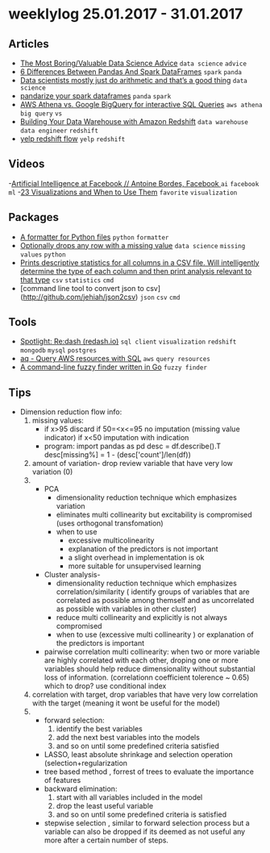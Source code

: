 # weeklylog 25.01.2017 - 31.01.2017


## Articles
- [The Most Boring/Valuable Data Science Advice](https://databozo.posthaven.com/the-most-boring-slash-valuable-data-science-advice) `data science` `advice`
- [6 Differences Between Pandas And Spark DataFrames](https://medium.com/@chris_bour/6-differences-between-pandas-and-spark-dataframes-1380cec394d2#.mqx1a8xn6) `spark` `panda`
- [Data scientists mostly just do arithmetic and that’s a good thing](https://m.signalvnoise.com/data-scientists-mostly-just-do-arithmetic-and-that-s-a-good-thing-c6371885f7f6#.kmuqnqybs) `data science`
- [pandarize your spark dataframes](https://lab.getbase.com/pandarize-spark-dataframes/) `panda` `spark`
- [AWS Athena vs. Google BigQuery for interactive SQL Queries](http://www.slideshare.net/VadimSolovey/aws-athena-vs-google-bigquery-for-interactive-sql-queries) `aws athena` `big query` `vs`
- [Building Your Data Warehouse with Amazon Redshift](https://www.google.com/url?q=https://www.slideshare.net/mobile/AmazonWebServices/building-your-data-warehouse-with-amazon-redshift&source=gmail&ust=1481735670157000&usg=AFQjCNEUpv6y4oYhG6HUCcxbMgWVBhFkBg) `data warehouse` `data engineer` `redshift`
- [yelp redshift flow](https://news.ycombinator.com/item?id=12732356) `yelp` `redshift` 

## Videos
-[Artificial Intelligence at Facebook // Antoine Bordes, Facebook ](https://www.youtube.com/watch?v=OWvkpFZRaF4) `ai` `facebook` `ml`
-[23 Visualizations and When to Use Them](https://blog.dominodatalab.com/video-23-visualizations-use/) `favorite` `visualization`

## Packages
- [A formatter for Python files](https://github.com/google/yapf#id12) `python` `formatter`
- [Optionally drops any row with a missing value](https://github.com/rhiever/datacleaner/blob/master/README.md) `data science` `missing values` `python`
- [Prints descriptive statistics for all columns in a CSV file. Will intelligently determine the type of each column and then print analysis relevant to that type](http://csvkit.readthedocs.io/en/0.9.1/scripts/csvstat.html) `csv` `statistics` `cmd`
- [command line tool to convert json to csv] (http://github.com/jehiah/json2csv) `json` `csv` `cmd`

## Tools
- [Spotlight: Re:dash (redash.io)](https://thomas-barthelemy.github.io/2016/05/02/spotlight-redash/) `sql client` `visualization` `redshift` `mongodb` `mysql` `postgres`
- [aq - Query AWS resources with SQL](https://github.com/lebinh/aq) `aws` `query resources` 
- [A command-line fuzzy finder written in Go](https://github.com/junegunn/fzf) `fuzzy finder`

## Tips
- Dimension reduction flow info:    
    1) missing values:
       - if x>95 discard
         if 50=<x<=95 no imputation (missing value indicator)
         if x<50 imputation with indication
       - program:
         import pandas as pd
         desc =  df.describe().T
         desc[missing%] = 1 - (desc['count']/len(df))
    2) amount of variation- drop review variable that have very low variation (0)
    3) - PCA
         - dimensionality reduction technique which emphasizes variation
         - eliminates multi collinearity but excitability is compromised (uses orthogonal transfomation)
         - when to use
            - excessive multicolinearity
            - explanation of the predictors is not important
            - a slight overhead in implementation is ok
            - more suitable for unsupervised learning
       - Cluster analysis- 
         - dimensionality reduction technique which emphasizes correlation/similarity ( identify groups of variables that are correlated as possible among themself and as uncorrelated as possible with variables in other cluster)
         - reduce multi collinearity and explicitly is not always compromised
         - when to use (excessive multi collinearity ) or explanation of the predictors is important
       -  pairwise correlation 
          multi collinearity: when two or more variable are highly correlated with each other, droping one or more variables should help reduce dimensionality without substantial loss of information. (correlationn coefficient tolerence ~ 0.65)
          which to drop? use conditional index
    4) correlation with target, drop variables that have very low correlation with the target (meaning it wont be useful for the model)
    5) - forward selection:
           1. identify the best variables
           2. add the next best variables into the models
           3. and so on until some predefined criteria satisfied
       - LASSO, least absolute shrinkage and selection operation (selection+regularization
       - tree based method , forrest of trees to evaluate the importance of features
       - backward elimination:
           1. start with all variables included in the model
           2. drop the least useful variable
           3. and so on until some predefined criteria is satisfied
       - stepwise selection , similar to forward selection process but a variable can also be dropped if its deemed as not useful any more after a certain number of steps.
   